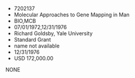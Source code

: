 * 7202137
* Molecular Approaches to Gene Mapping in Man
* BIO,MCB
* 07/01/1972,12/31/1976
* Richard Goldsby, Yale University
* Standard Grant
*   name not available
* 12/31/1976
* USD 172,000.00

NONE